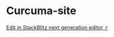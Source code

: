 # Curcuma-site

[Edit in StackBlitz next generation editor ⚡️](https://stackblitz.com/~/github.com/Lucascurcuma/Curcuma-site)